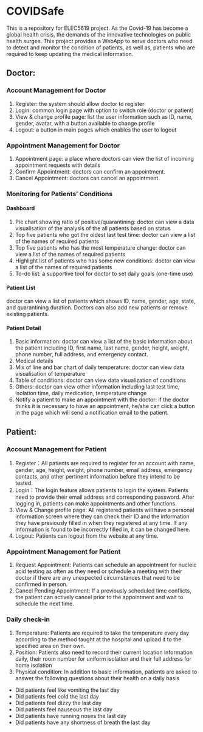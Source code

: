 # COVIDSafe
This is a repository for ELEC5619 project.
As the Covid-19 has become a global health crisis, the demands of the innovative technologies on public health surges. This project provides a WebApp to serve doctors who need to detect and monitor the condition of patients, as well as, patients who are required to keep updating the medical information.

## Doctor:
### Account Management for Doctor
1. Register: the system should allow doctor to register
2. Login: common login page with option to switch role (doctor or patient)
3. View & change profile page: list the user information such as ID, name, gender, avatar, with a button available to change profile
4. Logout: a button in main pages which enables the user to logout
### Appointment Management for Doctor
1. Appointment page: a place where doctors can view the list of incoming appointment requests with details
2. Confirm Appointment: doctors can confirm an appointment.
3. Cancel Appointment: doctors can cancel an appointment.
### Monitoring for Patients’ Conditions
#### Dashboard
1. Pie chart showing ratio of positive/quarantining: doctor can view a data visualisation of the analysis of the all patients based on status
2. Top five patients who got the oldest last test time: doctor can view a list of the names of required patients
3. Top five patients who has the most temperature change: doctor can view a list of the names of required patients
4. Highlight list of patients who has some new conditions: doctor can view a list of the names of required patients
5. To-do list: a supportive tool for doctor to set daily goals (one-time use)
#### Patient List
doctor can view a list of patients which shows ID, name, gender, age, state, and quarantining duration. Doctors can also add new patients or remove existing patients.
#### Patient Detail
1. Basic information: doctor can view a list of the basic information about the patient including ID, first name, last name, gender, height, weight, phone number, full address, and emergency contact.
2. Medical details
3. Mix of line and bar chart of daily temperature: doctor can view data visualisation of temperature
4. Table of conditions: doctor can view data visualization of conditions
5. Others: doctor can view other information including last test time, isolation time, daily medication, temperature change
6. Notify a patient to make an appointment with the doctor: if the doctor thinks it is necessary to have an appointment, he/she can click a button in the page which will send a notification email to the patient.
## Patient:
### Account Management for Patient
1. Register：All patients are required to register for an account with name, gender, age, height, weight, phone number, email address, emergency contacts, and other pertinent information before they intend to be tested.
2. Login：The login feature allows patients to login the system. Patients need to provide their email address and corresponding password. After logging in, patients can make appointments and other functions.
3. View & Change profile page: All registered patients will have a personal information screen where they can check their ID and the information they have previously filled in when they registered at any time. If any information is found to be incorrectly filled in, it can be changed here.
4. Logout: Patients can logout from the website at any time.
### Appointment Management for Patient
1. Request Appointment: Patients can schedule an appointment for nucleic acid testing as often as they need or schedule a meeting with their doctor if there are any unexpected circumstances that need to be confirmed in person.
2. Cancel Pending Appointment: If a previously scheduled time conflicts, the patient can actively cancel prior to the appointment and wait to schedule the next time.
### Daily check-in
1. Temperature: Patients are required to take the temperature every day according to the method taught at the hospital and upload it to the specified area on their own.
2. Position: Patients also need to record their current location information daily, their room number for uniform isolation and their full address for home isolation
3. Physical condition: In addition to basic information, patients are asked to answer the following questions about their health on a daily basis
  * Did patients feel like vomiting the last day
  * Did patients feel cold the last day
  * Did patients feel dizzy the last day
  * Did patients feel nauseous the last day
  * Did patients have running noses the last  day
  * Did patients have any shortness of breath the last day

